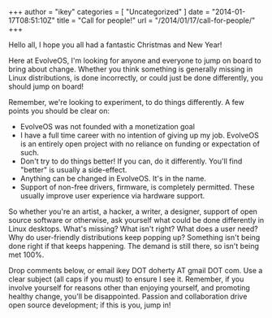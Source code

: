 +++
author = "ikey"
categories = [
"Uncategorized"
]
date =  "2014-01-17T08:51:10Z"
title = "Call for people!"
url = "/2014/01/17/call-for-people/"
+++

Hello all, I hope you all had a fantastic Christmas and New Year!

Here at EvolveOS, I'm looking for anyone and everyone to jump on board to bring about change. Whether you think something is generally missing in Linux distributions, is 
done incorrectly, or could just be done differently, you should jump on board!
<!-- more -->

Remember, we're looking to experiment, to do things differently. A few points you should be clear on:

* EvolveOS was not founded with a monetization goal
* I have a full time career with no intention of giving up my job. EvolveOS is an entirely open project with no reliance on funding or expectation of such.
* Don't try to do things better! If you can, do it differently. You'll find "better" is usually a side-effect.
* Anything can be changed in EvolveOS. It's in the name.
* Support of non-free drivers, firmware, is completely permitted. These usually improve user experience via hardware support.

So whether you're an artist, a hacker, a writer, a designer, support of open source software or otherwise, ask yourself what could be done differently in Linux desktops. 
What's missing? What isn't right? What does a user need? Why do user-friendly distributions keep popping up? Something isn't being done right if that keeps happening. 
The demand is still there, so isn't being met 100%.

Drop comments below, or email ikey DOT doherty AT gmail DOT com. Use a clear subject (all caps if you must) to ensure I see it. Remember, if you involve yourself for reasons 
other than enjoying yourself, and promoting healthy change, you'll be disappointed. Passion and collaboration drive open source development; if this is you, jump in!